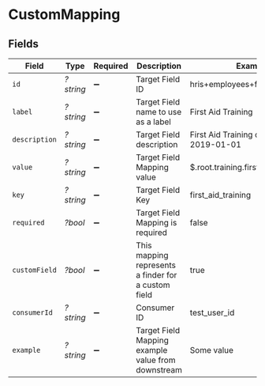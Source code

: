 # CustomMapping


## Fields

| Field                                               | Type                                                | Required                                            | Description                                         | Example                                             |
| --------------------------------------------------- | --------------------------------------------------- | --------------------------------------------------- | --------------------------------------------------- | --------------------------------------------------- |
| `id`                                                | *?string*                                           | :heavy_minus_sign:                                  | Target Field ID                                     | hris+employees+first_aid_training                   |
| `label`                                             | *?string*                                           | :heavy_minus_sign:                                  | Target Field name to use as a label                 | First Aid Training                                  |
| `description`                                       | *?string*                                           | :heavy_minus_sign:                                  | Target Field description                            | First Aid Training completed after 2019-01-01       |
| `value`                                             | *?string*                                           | :heavy_minus_sign:                                  | Target Field Mapping value                          | $.root.training.first_aid                           |
| `key`                                               | *?string*                                           | :heavy_minus_sign:                                  | Target Field Key                                    | first_aid_training                                  |
| `required`                                          | *?bool*                                             | :heavy_minus_sign:                                  | Target Field Mapping is required                    | false                                               |
| `customField`                                       | *?bool*                                             | :heavy_minus_sign:                                  | This mapping represents a finder for a custom field | true                                                |
| `consumerId`                                        | *?string*                                           | :heavy_minus_sign:                                  | Consumer ID                                         | test_user_id                                        |
| `example`                                           | *?string*                                           | :heavy_minus_sign:                                  | Target Field Mapping example value from downstream  | Some value                                          |